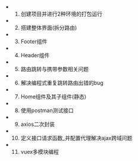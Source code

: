 - 1. 创建项目并进行2种环境的打包运行
- 2. 搭建整体界面(拆分路由)
- 3. Footer组件
- 4. Header组件
- 5. 路由跳转与携带参数相关问题
- 6. 解决编程式重复跳转路由出错的bug
- 7. Home组件及其子组件(静态)
- 8. 使用postman测试接口
- 9. axios二次封装
- 10. 定义接口请求函数_并配置代理解决ajax跨域问题
- 11. vuex多模块编程